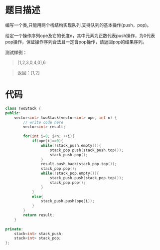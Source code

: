 # 题目描述
编写一个类,只能用两个栈结构实现队列,支持队列的基本操作(push，pop)。

给定一个操作序列ope及它的长度n，其中元素为正数代表push操作，为0代表pop操作，保证操作序列合法且一定含pop操作，请返回pop的结果序列。

测试样例：
> [1,2,3,0,4,0],6

> 返回：[1,2]

# 代码
```cpp
class TwoStack {
public:
    vector<int> twoStack(vector<int> ope, int n) {
        // write code here
        vector<int> result;
        
        for(int i=0; i<n; ++i){
            if(ope[i]==0){
                while(!stack_push.empty()){
                    stack_pop.push(stack_push.top());
                    stack_push.pop();
                }
                result.push_back(stack_pop.top());
                stack_pop.pop();
                while(!stack_pop.empty()){
                    stack_push.push(stack_pop.top());
                    stack_pop.pop();
                }
            }
            else{
                stack_push.push(ope[i]);
            }
        }
        return result;
    }
    
private:
    stack<int> stack_push;
    stack<int> stack_pop;
};
```
